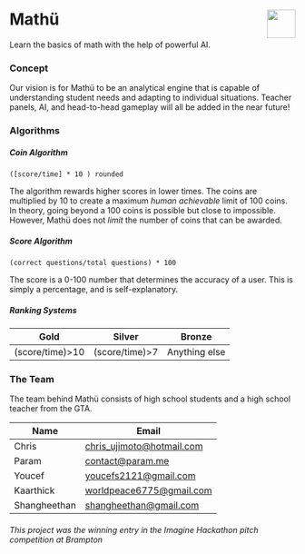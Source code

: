 # Mathü <img align="right" width="50" height="50" src="https://raw.githubusercontent.com/paramt/mathu/master/favicon/favicon.ico">

Learn the basics of math with the help of powerful AI.

### Concept
Our vision is for Mathü to be an analytical engine that is capable of understanding student needs and adapting to individual situations. Teacher panels, AI, and head-to-head gameplay will all be added in the near future!

### Algorithms
##### Coin Algorithm
```([score/time] * 10 ) rounded```

The algorithm rewards higher scores in lower times. The coins are multiplied by 10 to create a maximum *human achievable* limit of 100 coins. In theory, going beyond a 100 coins is possible but close to impossible. However, Mathü does not *limit* the number of coins that can be awarded.

##### Score Algorithm
```(correct questions/total questions) * 100```

The score is a 0-100 number that determines the accuracy of a user. This is simply a percentage, and is self-explanatory.

##### Ranking Systems

| Gold | Silver | Bronze |
| ---- | ------ | ------ |
|(score/time)>10|(score/time)>7|Anything else|

### The Team
The team behind Mathü consists of high school students and a high school teacher from the GTA.

Name | Email
-----|-----
Chris|chris_ujimoto@hotmail.com
Param|contact@param.me
Youcef|youcefs2121@gmail.com
Kaarthick|worldpeace6775@gmail.com
Shangheethan|shangheethan@gmail.com

###### This project was the winning entry in the Imagine Hackathon pitch competition at Brampton
